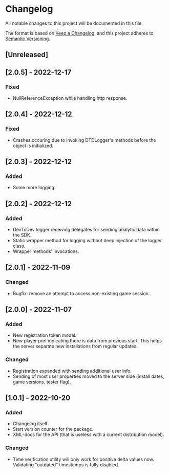 # Changelog
All notable changes to this project will be documented in this file.

The format is based on [Keep a Changelog](https://keepachangelog.com/en/1.0.0/),
and this project adheres to [Semantic Versioning](https://semver.org/spec/v2.0.0.html).

## [Unreleased]


## [2.0.5] - 2022-12-17

### Fixed
- NullReferenceException while handling http response.


## [2.0.4] - 2022-12-12

### Fixed
- Crashes occuring due to invoking DTDLogger's methods before the object is initialized.

## [2.0.3] - 2022-12-12

### Added
- Some more logging.


## [2.0.2] - 2022-12-12

### Added
- DevToDev logger receiving delegates for sending analytic data within the SDK.
- Static wrapper method for logging without deep injection of the logger class.
- Wrapper methods' invocations.

## [2.0.1] - 2022-11-09

### Changed
- Bugfix: remove an attempt to access non-existing game session.


## [2.0.0] - 2022-11-07

### Added
- New registration token model.
- New player pref indicating there is data from previous start. This helps the server separate new installations from regular updates.

### Changed
- Registration expanded with sending additional user info.
- Sending of most user properties moved to the server side (install dates, game versions, tester flag).


## [1.0.1] - 2022-10-20

### Added
- Changelog itself.
- Start version counter for the package.
- XML-docs for the API (that is useless with a current distribution model).

### Changed
- Time verification utility will only work for positive delta values now. Validating "outdated" timestamps is fully disabled.
